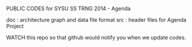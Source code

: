 PUBLIC CODES for SYSU SS TRNG 2014 - Agenda

doc : architecture graph and data file format
src : header files for Agenda Project

WATCH this repo so that github would notify you when we update codes.

